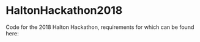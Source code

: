 # HaltonHackathon2018
Code for the 2018 Halton Hackathon, requirements for which can be found here: 

